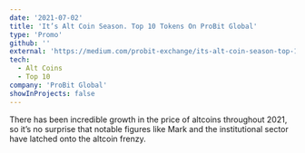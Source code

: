 ```yaml
---
date: '2021-07-02'
title: 'It’s Alt Coin Season. Top 10 Tokens On ProBit Global'
type: 'Promo'
github: ''
external: 'https://medium.com/probit-exchange/its-alt-coin-season-top-10-tokens-on-probit-global-38fee9cfe978'
tech:
  - Alt Coins
  - Top 10
company: 'ProBit Global'
showInProjects: false
---
```


There has been incredible growth in the price of altcoins throughout 2021, so it’s no surprise that notable figures like Mark and the institutional sector have latched onto the altcoin frenzy.
